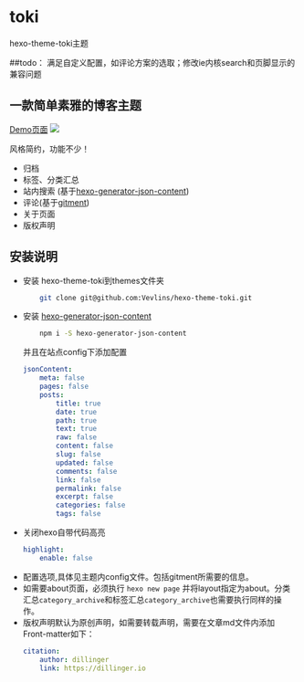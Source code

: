 # toki
hexo-theme-toki主题

##todo：
    满足自定义配置，如评论方案的选取；修改ie内核search和页脚显示的兼容问题
## 一款简单素雅的博客主题
[Demo页面](http://vevlins.github.io)
![](http://ozc9m7ly1.bkt.clouddn.com/2.png)

风格简约，功能不少！  
+ 归档
+ 标签、分类汇总
+ 站内搜索 (基于[hexo-generator-json-content](https://github.com/alexbruno/hexo-generator-json-content))
+ 评论(基于[gitment](https://github.com/imsun/gitment))
+ 关于页面
+ 版权声明

## 安装说明

+ 安装 hexo-theme-toki到themes文件夹
    ``` bash
        git clone git@github.com:Vevlins/hexo-theme-toki.git
    ```
+ 安装 [hexo-generator-json-content](https://github.com/alexbruno/hexo-generator-json-content)
    ``` bash
        npm i -S hexo-generator-json-content
    ```
    并且在站点config下添加配置
    ``` yml
    jsonContent:
        meta: false
        pages: false
        posts:
            title: true
            date: true
            path: true
            text: true
            raw: false
            content: false
            slug: false
            updated: false
            comments: false
            link: false
            permalink: false
            excerpt: false
            categories: false
            tags: false
    ```
+ 关闭hexo自带代码高亮
    ``` yml
    highlight:
        enable: false
    ```
+ 配置选项,具体见主题内config文件。包括gitment所需要的信息。
+ 如需要about页面，必须执行 `hexo new page` 并将layout指定为about。分类汇总`category_archive`和标签汇总`category_archive`也需要执行同样的操作。
+ 版权声明默认为原创声明，如需要转载声明，需要在文章md文件内添加Front-matter如下：
    ``` yml
    citation:
        author: dillinger
        link: https://dillinger.io
    ```